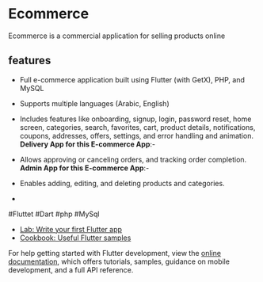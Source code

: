 # Ecommerce

Ecommerce is a commercial application for selling products online

## features
 -  Full e-commerce application built using Flutter (with GetX), PHP, and MySQL
 -  Supports multiple languages (Arabic, English)
 -  Includes features like onboarding, signup, login, password reset, home screen, categories, search, favorites, cart,
product details, notifications, coupons, addresses, offers, settings, and error handling and animation.
   **Delivery App for this E-commerce App**:-
 -  Allows approving or canceling orders, and tracking order completion.
   **Admin App for this E-commerce App**:-
 -  Enables adding, editing, and deleting products and categories.


 -  
#Fluttet
#Dart
#php
#MySql

- [Lab: Write your first Flutter app](https://docs.flutter.dev/get-started/codelab)
- [Cookbook: Useful Flutter samples](https://docs.flutter.dev/cookbook)

For help getting started with Flutter development, view the
[online documentation](https://docs.flutter.dev/), which offers tutorials,
samples, guidance on mobile development, and a full API reference.
